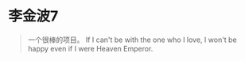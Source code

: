 # 李金波7

> 一个很棒的项目。
> If I can't be with the one who I love, I won't be happy even if I were Heaven Emperor.
